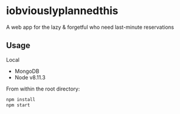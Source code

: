 # iobviouslyplannedthis
A web app for the lazy &amp; forgetful who need last-minute reservations 

## Usage

Local 
- MongoDB
- Node v8.11.3

From within the root directory: 
```sh 
npm install 
npm start
```

